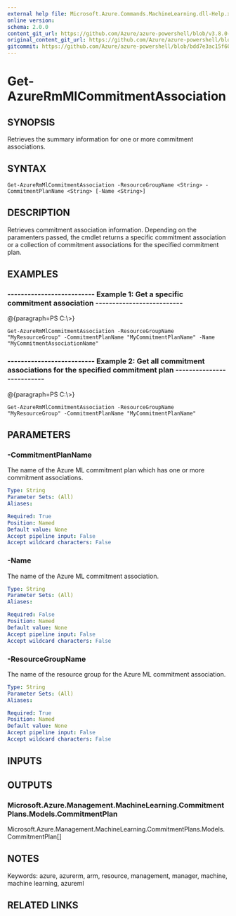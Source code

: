 ```yaml
---
external help file: Microsoft.Azure.Commands.MachineLearning.dll-Help.xml
online version:
schema: 2.0.0
content_git_url: https://github.com/Azure/azure-powershell/blob/v3.8.0-April2017/src/ResourceManager/MachineLearning/Commands.MachineLearning/help/Get-AzureRmMlCommitmentAssociation.md
original_content_git_url: https://github.com/Azure/azure-powershell/blob/v3.8.0-April2017/src/ResourceManager/MachineLearning/Commands.MachineLearning/help/Get-AzureRmMlCommitmentAssociation.md
gitcommit: https://github.com/Azure/azure-powershell/blob/bdd7e3ac15f60206476c802f0aaeae9dfbf4d8bd
---
```


# Get-AzureRmMlCommitmentAssociation

## SYNOPSIS
Retrieves the summary information for one or more commitment associations.

## SYNTAX

```
Get-AzureRmMlCommitmentAssociation -ResourceGroupName <String> -CommitmentPlanName <String> [-Name <String>]
```

## DESCRIPTION
Retrieves commitment association information.
Depending on the paramenters passed, the cmdlet returns a specific commitment association or a collection of commitment associations for the specified commitment plan.

## EXAMPLES

### --------------------------  Example 1: Get a specific commitment association  --------------------------
@{paragraph=PS C:\\\>}

```
Get-AzureRmMlCommitmentAssociation -ResourceGroupName "MyResourceGroup" -CommitmentPlanName "MyCommitmentPlanName" -Name "MyCommitmentAssociationName"
```

### --------------------------  Example 2: Get all commitment associations for the specified commitment plan  --------------------------
@{paragraph=PS C:\\\>}

```
Get-AzureRmMlCommitmentAssociation -ResourceGroupName "MyResourceGroup" -CommitmentPlanName "MyCommitmentPlanName"
```

## PARAMETERS

### -CommitmentPlanName
The name of the Azure ML commitment plan which has one or more commitment associations.

```yaml
Type: String
Parameter Sets: (All)
Aliases: 

Required: True
Position: Named
Default value: None
Accept pipeline input: False
Accept wildcard characters: False
```

### -Name
The name of the Azure ML commitment association.

```yaml
Type: String
Parameter Sets: (All)
Aliases: 

Required: False
Position: Named
Default value: None
Accept pipeline input: False
Accept wildcard characters: False
```

### -ResourceGroupName
The name of the resource group for the Azure ML commitment association.

```yaml
Type: String
Parameter Sets: (All)
Aliases: 

Required: True
Position: Named
Default value: None
Accept pipeline input: False
Accept wildcard characters: False
```

## INPUTS

## OUTPUTS

### Microsoft.Azure.Management.MachineLearning.CommitmentPlans.Models.CommitmentPlan
Microsoft.Azure.Management.MachineLearning.CommitmentPlans.Models.CommitmentPlan[]

## NOTES
Keywords: azure, azurerm, arm, resource, management, manager, machine, machine learning, azureml

## RELATED LINKS

